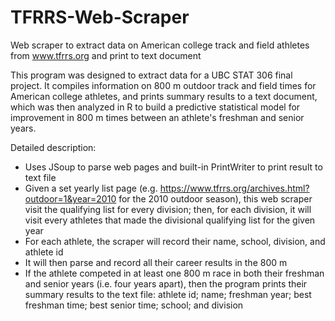 # TFRRS-Web-Scraper
Web scraper to extract data on American college track and field athletes from www.tfrrs.org and print to text document

This program was designed to extract data for a UBC STAT 306 final project. It compiles information on 800 m outdoor track and field times for American college athletes, and prints summary results to a text document, which was then analyzed in R to build a predictive statistical model for improvement in 800 m times between an athlete's freshman and senior years. 

Detailed description:
  - Uses JSoup to parse web pages and built-in PrintWriter to print result to text file
  - Given a set yearly list page (e.g. https://www.tfrrs.org/archives.html?outdoor=1&year=2010 for the 2010 outdoor season), this web scraper visit the qualifying list for every division; then, for each division, it will visit every athletes that made the divisional qualifying list for the given year
  - For each athlete, the scraper will record their name, school, division, and athlete id
  - It will then parse and record all their career results in the 800 m
  - If the athlete competed in at least one 800 m race in both their freshman and senior years (i.e. four years apart), then the program prints their summary results to the text file: athlete id; name; freshman year; best freshman time; best senior time; school; and 
    division
